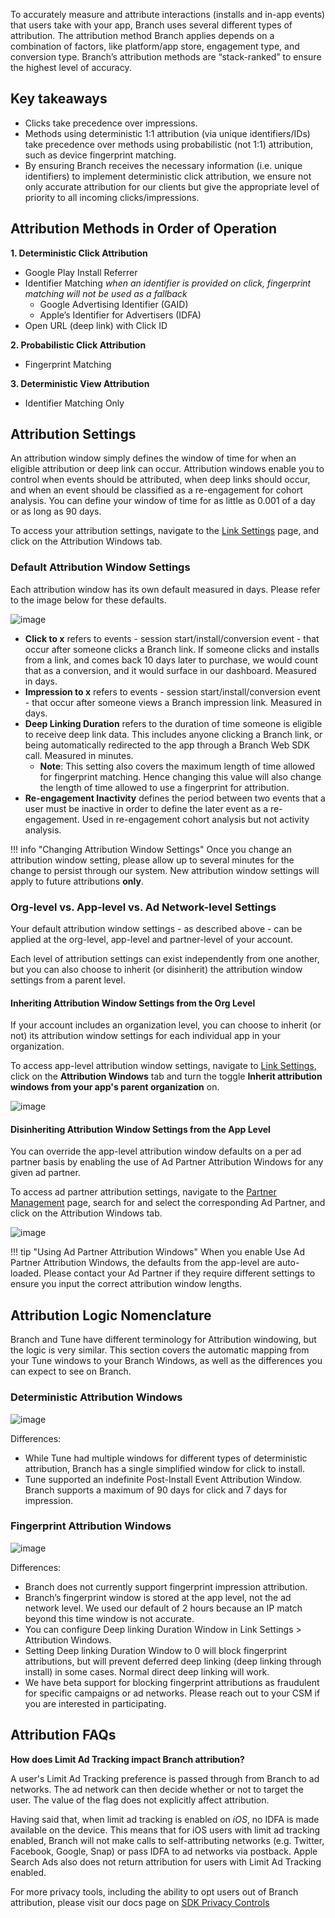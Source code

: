 To accurately measure and attribute interactions (installs and in-app events) that users take with your app, Branch uses several different types of attribution. The attribution method Branch applies depends on a combination of factors, like platform/app store, engagement type, and conversion type.  Branch’s attribution methods are “stack-ranked” to ensure the highest level of accuracy.

## Key takeaways

*   Clicks take precedence over impressions.
*   Methods using deterministic 1:1 attribution (via unique identifiers/IDs) take precedence over methods using probabilistic (not 1:1) attribution, such as device fingerprint matching.
*   By ensuring Branch receives the necessary information (i.e. unique identifiers) to implement deterministic click attribution, we ensure not only accurate attribution for our clients but give the appropriate level of priority to all incoming clicks/impressions.

## Attribution Methods in Order of Operation

**1. Deterministic Click Attribution**

*   Google Play Install Referrer
*   Identifier Matching _when an identifier is provided on click, fingerprint matching will not be used as a fallback_
    *   Google Advertising Identifier (GAID)
    *   Apple’s Identifier for Advertisers (IDFA)
*   Open URL (deep link) with Click ID

**2. Probabilistic Click Attribution**

*   Fingerprint Matching

**3. Deterministic View Attribution**

*   Identifier Matching Only


## Attribution Settings

An attribution window simply defines the window of time for when an eligible attribution or deep link can occur. Attribution windows enable you to control when events should be attributed, when deep links should occur, and when an event should be classified as a re-engagement for cohort analysis. You can define your window of time for as little as 0.001 of a day or as long as 90 days.

To access your attribution settings, navigate to the [Link Settings](https://dashboard.branch.io/link-settings) page, and click on the Attribution Windows tab.


### Default Attribution Window Settings

Each attribution window has its own default measured in days. Please refer to the image below for these defaults.

![image](/_assets/img/pages/dashboard/people-based-attribution/attribution-windows.png)

*   **Click to x** refers to events - session start/install/conversion event -  that occur after someone clicks a Branch link. If someone clicks and installs from a link, and comes back 10 days later to purchase, we would count that as a conversion, and it would surface in our dashboard. Measured in days.
*   **Impression to x** refers to events - session start/install/conversion event - that occur after someone views a Branch impression link. Measured in days.
*   **Deep Linking Duration** refers to the duration of time someone is eligible to receive deep link data. This includes anyone clicking a Branch link, or being automatically redirected to the app through a Branch Web SDK call. Measured in minutes.
    *   **Note**: This setting also covers the maximum length of time allowed for fingerprint matching. Hence changing this value will also change the length of time allowed to use a fingerprint for attribution.
*   **Re-engagement Inactivity** defines the period between two events that a user must be inactive in order to define the later event as a re-engagement. Used in re-engagement cohort analysis but not activity analysis.

!!! info "Changing Attribution Window Settings"
	Once you change an attribution window setting, please allow up to several minutes for the change to persist through our system.  New attribution window settings will apply to future attributions **only**.


### Org-level vs. App-level vs. Ad Network-level Settings

Your default attribution window settings - as described above - can be applied at the org-level, app-level and partner-level of your account.

Each level of attribution settings can exist independently from one another, but you can also choose to inherit (or disinherit) the attribution window settings from a parent level.

#### Inheriting Attribution Window Settings from the Org Level

If your account includes an organization level, you can choose to inherit (or not) its attribution window settings for each individual app in your organization.

To access app-level attribution window settings, navigate to [Link Settings](https://branch.dashboard.branch.io/link-settings), click on the **Attribution Windows** tab and turn the toggle **Inherit attribution windows from your app's parent organization** on.

![image](/_assets/img/pages/dashboard/people-based-attribution/attribution-settings-inherit.png)


#### Disinheriting Attribution Window Settings from the App Level

You can override the app-level attribution window defaults on a per ad partner basis by enabling the use of Ad Partner Attribution Windows for any given ad partner.

To access ad partner attribution settings, navigate to the [Partner Management](https://branch.dashboard.branch.io/ads/partner-management) page, search for and select the corresponding Ad Partner, and click on the Attribution Windows tab.

![image](/_assets/img/pages/dashboard/people-based-attribution/ad-partner-attribution-window.png)

!!! tip "Using Ad Partner Attribution Windows"
	When you enable Use Ad Partner Attribution Windows, the defaults from the app-level are auto-loaded. Please contact your Ad Partner if they require different settings to ensure you input the correct attribution window lengths.

## Attribution Logic Nomenclature

Branch and Tune have different terminology for Attribution windowing, but the logic is very similar. This section covers the automatic mapping from your Tune windows to your Branch Windows, as well as the differences you can expect to see on Branch.

### Deterministic Attribution Windows

![image](/_assets/img/pages/dashboard/people-based-attribution/deterministic-attribution-windows.png)

Differences:

*   While Tune had multiple windows for different types of deterministic attribution, Branch has a single simplified window for click to install.
*   Tune supported an indefinite Post-Install Event Attribution Window. Branch supports a maximum of 90 days for click and 7 days for impression.


### Fingerprint Attribution Windows

![image](/_assets/img/pages/dashboard/people-based-attribution/fingerprint-attribution-windows.png)

Differences:

*   Branch does not currently support fingerprint impression attribution.
*   Branch’s fingerprint window is stored at the app level, not the ad network level. We used our default of 2 hours because an IP match beyond this time window is not accurate.
*   You can configure Deep linking Duration Window in Link Settings > Attribution Windows.
*   Setting Deep linking Duration Window to 0 will block fingerprint attributions, but will prevent deferred deep linking (deep linking through install) in some cases. Normal direct deep linking will work.
*   We have beta support for blocking fingerprint attributions as fraudulent for specific campaigns or ad networks. Please reach out to your CSM if you are interested in participating.


## Attribution FAQs

**How does Limit Ad Tracking impact Branch attribution?**

A user's Limit Ad Tracking preference is passed through from Branch to ad networks. The ad network can then decide whether or not to target the user. The value of the flag does not explicitly affect attribution.

Having said that, when limit ad tracking is enabled on *iOS*, no IDFA is made available on the device. This means that for iOS users with limit ad tracking enabled, Branch will not make calls to self-attributing networks (e.g. Twitter, Facebook, Google, Snap) or pass IDFA to ad networks via postback. Apple Search Ads also does not return attribution for users with Limit Ad Tracking enabled.

For more privacy tools, including the ability to opt users out of Branch attribution, please visit our docs page on [SDK Privacy Controls](https://docs.branch.io/apps/sdk-privacy-controls/)
